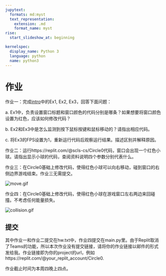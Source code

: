 ```yaml
---
jupytext:
  formats: md:myst
  text_representation:
    extension: .md
    format_name: myst
rise:
  start_slideshow_at: beginning

kernelspec:
  display_name: Python 3
  language: python
  name: python3
---
```


# 作业 #

作业一：完成[intro](intro.md)中的Ex1, Ex2, Ex3，回答下面问题：

a. Ex1中，负责设置窗口标题和窗口颜色的代码分别是哪条？如果想要将窗口颜色设置为红色，应该如何修改代码？

b. Ex2和Ex3中是怎么监测到按下鼠标按键和鼠标移动的？请指出相应代码。

c. 将Ex3的FPS设置为1，重新运行代码后观察运行结果。描述区别并解释原因。


作业二：运行https://replit.com/@scls-cs/Circle0代码，窗口会出现一个红色小球。请指出显示小球的代码，查阅资料说明四个参数分别代表什么。

作业三：在Circle0基础上修改代码，使得红色小球可以向右移动，碰到窗口的右侧边界游戏结束。作业三无需提交。

![move.gif](move.gif)

作业四：在Circle0基础上修改代码，使得红色小球在游戏窗口左右两边来回碰撞。不考虑任何能量损失。

![collision.gif](collision.gif)


## 提交 ##

其中作业一和作业二提交在hw.txt中，作业四提交在main.py里。由于Replit取消了Teams的功能，所以本次作业没有提交链接，请将你的作业链接以邮件的形式发给我。作业链接即为你的project的url，例如https://replit.com/@your_replit_account/Circle0.

作业截止时间为本周四晚上四点。



